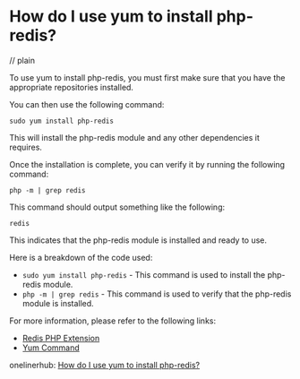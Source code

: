 # How do I use yum to install php-redis?
// plain

To use yum to install php-redis, you must first make sure that you have the appropriate repositories installed.

You can then use the following command:
```
sudo yum install php-redis
```
This will install the php-redis module and any other dependencies it requires.

Once the installation is complete, you can verify it by running the following command:
```
php -m | grep redis
```
This command should output something like the following:
```
redis
```

This indicates that the php-redis module is installed and ready to use.

Here is a breakdown of the code used:
* `sudo yum install php-redis` - This command is used to install the php-redis module.
* `php -m | grep redis` - This command is used to verify that the php-redis module is installed.

For more information, please refer to the following links:
* [Redis PHP Extension](https://redis.io/topics/redis-php)
* [Yum Command](https://linux.die.net/man/8/yum)

onelinerhub: [How do I use yum to install php-redis?](https://onelinerhub.com/predis/how-do-i-use-yum-to-install-php-redis)